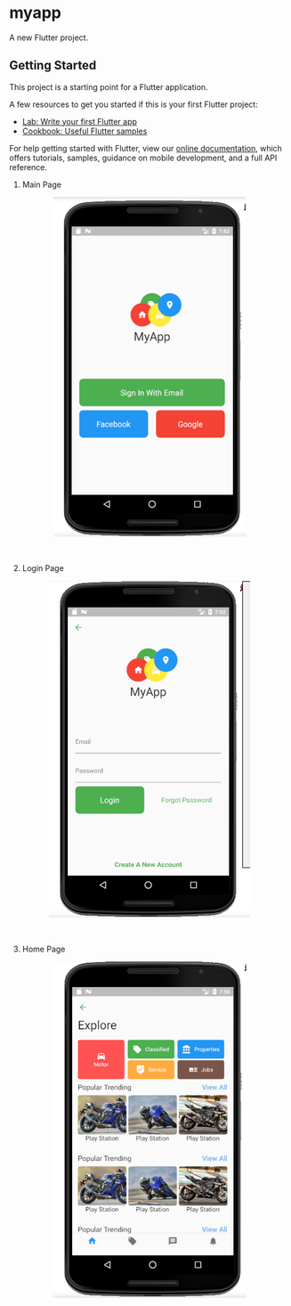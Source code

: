 # myapp

A new Flutter project.

## Getting Started

This project is a starting point for a Flutter application.

A few resources to get you started if this is your first Flutter project:

- [Lab: Write your first Flutter app](https://flutter.io/docs/get-started/codelab)
- [Cookbook: Useful Flutter samples](https://flutter.io/docs/cookbook)

For help getting started with Flutter, view our 
[online documentation](https://flutter.io/docs), which offers tutorials, 
samples, guidance on mobile development, and a full API reference.

1. Main Page

<p align="center">
  <img src="gitimages\MainPage.png"/>
</p>
<br>

2. Login Page

<p align="center">
  <img src="gitimages\LoginPage.png"/>
</p>
<br>

3. Home Page

<p align="center">
  <img src="gitimages\HomePage.png"/>
</p>
<br>